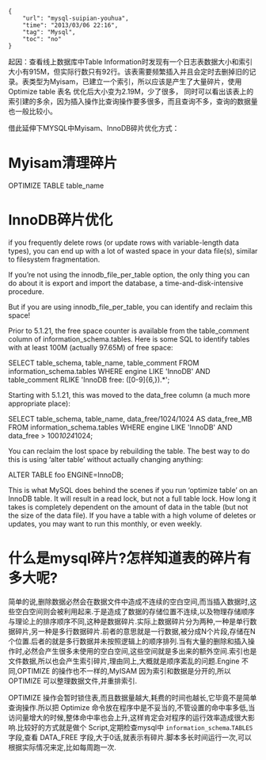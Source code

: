 ```
{
    "url": "mysql-suipian-youhua",
    "time": "2013/03/06 22:16",
    "tag": "Mysql",
    "toc": "no"
}
```

起因：查看线上数据库中Table Information时发现有一个日志表数据大小和索引大小有915M，但实际行数只有92行。该表需要频繁插入并且会定时去删掉旧的记录。表类型为Myisam，已建立一个索引，所以应该是产生了大量碎片，使用 Optimize table 表名 优化后大小变为2.19M，少了很多， 同时可以看出该表上的索引建的多余，因为插入操作比查询操作要多很多，而且查询不多，查询的数据量也一般比较小。

借此延伸下MYSQL中Myisam、InnoDB碎片优化方式：

# Myisam清理碎片

OPTIMIZE TABLE table_name

# InnoDB碎片优化

if you frequently delete rows (or update rows with variable-length data types), you can end up with a lot of wasted space in your data file(s), similar to filesystem fragmentation.

If you’re not using the innodb_file_per_table option, the only thing you can do about it is export and import the database, a time-and-disk-intensive procedure.

But if you are using innodb_file_per_table, you can identify and reclaim this space!

Prior to 5.1.21, the free space counter is available from the table_comment column of information_schema.tables. Here is some SQL to identify tables with at least 100M (actually 97.65M) of free space:

SELECT table_schema, table_name, table_comment FROM information_schema.tables WHERE engine LIKE 'InnoDB' AND table_comment RLIKE 'InnoDB free: ([0-9]{6,}).*';

Starting with 5.1.21, this was moved to the data_free column (a much more appropriate place):

SELECT table_schema, table_name, data_free/1024/1024 AS data_free_MB FROM information_schema.tables WHERE engine LIKE 'InnoDB' AND data_free > 100*1024*1024;

You can reclaim the lost space by rebuilding the table. The best way to do this is using ‘alter table’ without actually changing anything:

ALTER TABLE foo ENGINE=InnoDB;

This is what MySQL does behind the scenes if you run ‘optimize table’ on an InnoDB table. It will result in a read lock, but not a full table lock. How long it takes is completely dependent on the amount of data in the table (but not the size of the data file). If you have a table with a high volume of deletes or updates, you may want to run this monthly, or even weekly.

# 什么是mysql碎片?怎样知道表的碎片有多大呢?

简单的说,删除数据必然会在数据文件中造成不连续的空白空间,而当插入数据时,这些空白空间则会被利用起来.于是造成了数据的存储位置不连续,以及物理存储顺序与理论上的排序顺序不同,这种是数据碎片.实际上数据碎片分为两种,一种是单行数据碎片,另一种是多行数据碎片.前者的意思就是一行数据,被分成N个片段,存储在N个位置.后者的就是多行数据并未按照逻辑上的顺序排列.当有大量的删除和插入操作时,必然会产生很多未使用的空白空间,这些空间就是多出来的额外空间.索引也是文件数据,所以也会产生索引碎片,理由同上,大概就是顺序紊乱的问题.Engine 不同,OPTIMIZE 的操作也不一样的,MyISAM 因为索引和数据是分开的,所以 OPTIMIZE 可以整理数据文件,并重排索引.

OPTIMIZE 操作会暂时锁住表,而且数据量越大,耗费的时间也越长,它毕竟不是简单查询操作.所以把 Optimize 命令放在程序中是不妥当的,不管设置的命中率多低,当访问量增大的时候,整体命中率也会上升,这样肯定会对程序的运行效率造成很大影响.比较好的方式就是做个 Script,定期检查mysql中 `information_schema`.`TABLES`字段,查看 DATA_FREE 字段,大于0话,就表示有碎片.脚本多长时间运行一次,可以根据实际情况来定,比如每周跑一次.